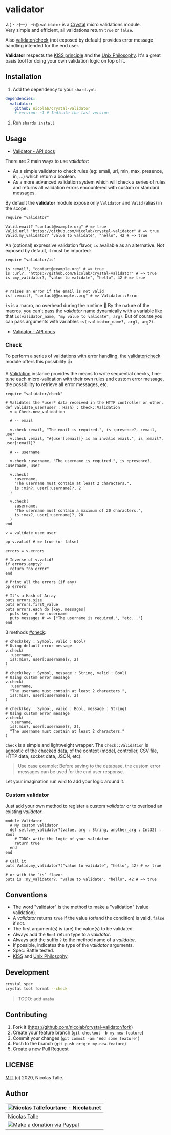 # validator

∠(・.-)―〉 →◎ `validator` is a [Crystal](https://crystal-lang.org) micro validations module.<br>
Very simple and efficient, all validations return `true` or `false`.

Also [validator/check](#check) (not exposed by default) provides error message handling intended for the end user.

**Validator** respects the [KISS principle](https://en.wikipedia.org/wiki/KISS_principle) and the [Unix Philosophy](https://en.wikipedia.org/wiki/Unix_philosophy). It's a great basis tool for doing your own validation logic on top of it.

## Installation

1. Add the dependency to your `shard.yml`:

```yaml
dependencies:
  validator:
    github: nicolab/crystal-validator
    # version: ~1 # Indicate the last version
```

2. Run `shards install`

## Usage

- [Validator - API docs](https://nicolab.github.io/crystal-validator/)

There are 2 main ways to use *validator*:

- As a simple validator to check rules (eg: email, url, min, max, presence, in, ...) which return a boolean.
- As a more advanced validation system which will check a series of rules and returns all validation errors encountered with custom or standard messages.

By default the **validator** module expose only `Validator` and `Valid` (alias) in the scope:

```crystal
require "validator"

Valid.email? "contact@example.org" # => true
Valid.url? "https://github.com/Nicolab/crystal-validator" # => true
Valid.my_validator? "value to validate", "hello", 42 # => true
```

An (optional) expressive validation flavor, `is` available as an alternative.
Not exposed by default, it must be imported:

```crystal
require "validator/is"

is :email?, "contact@example.org" # => true
is :url?, "https://github.com/Nicolab/crystal-validator" # => true
is :my_validator?, "value to validate", "hello", 42 # => true


# raises an error if the email is not valid
is! :email?, "contact@@example..org" # => Validator::Error
```

`is` is a macro, no overhead during the runtime 🚀
 By the nature of the macros, you can't pass the *validator* name dynamically with a variable like that `is(validator_name, "my value to validate", arg)`.
 But of course you can pass arguments with variables `is(:validator_name?, arg1, arg2)`.

- [Validator - API docs](https://nicolab.github.io/crystal-validator/)

### Check

To perform a series of validations with error handling, the [validator/check](https://nicolab.github.io/crystal-validator/Check.html) module offers this possibility 👍

A [Validation](https://nicolab.github.io/crystal-validator/Check/Validation.html) instance provides the means to write sequential checks, fine-tune each micro-validation with their own rules and custom error message, the possibility to retrieve all error messages, etc.

```crystal
require "validator/check"

# Validates the *user* data received in the HTTP controller or other.
def validate_user(user : Hash) : Check::Validation
  v = Check.new_validation

  # -- email

  v.check :email, "The email is required.", is :presence?, :email, user
  v.check :email, "#{user[:email]} is an invalid email.", is :email?, user[:email]?

  # -- username

  v.check :username, "The username is required.", is :presence?, :username, user

  v.check(
    :username,
    "The username must contain at least 2 characters.",
    is :min?, user[:username]?, 2
  )

  v.check(
    :username,
    "The username must contain a maximum of 20 characters.",
    is :max?, user[:username]?, 20
  )
end

v = validate_user user

pp v.valid? # => true (or false)

errors = v.errors

# Inverse of v.valid?
if errors.empty?
  return "no error"
end

# Print all the errors (if any)
pp errors

# It's a Hash of Array
puts errors.size
puts errors.first_value
puts errors.each do |key, messages|
  puts key   # => :username
  puts messages # => ["The username is required.", "etc..."]
end
```

3 methods [#check](https://nicolab.github.io/crystal-validator/Check/Validation.html#instance-method-summary):

```crystal
# check(key : Symbol, valid : Bool)
# Using default error message
v.check(
  :username,
  is(:min?, user[:username]?, 2)
)

# check(key : Symbol, message : String, valid : Bool)
# Using custom error message
v.check(
  :username,
  "The username must contain at least 2 characters.",
  is(:min?, user[:username]?, 2)
)

# check(key : Symbol, valid : Bool, message : String)
# Using custom error message
v.check(
  :username,
  is(:min?, user[:username]?, 2),
  "The username must contain at least 2 characters."
)
```

`Check` is a simple and lightweight wrapper.
The `Check::Validation` is agnostic of the checked data,
of the context (model, controller, CSV file, HTTP data, socket data, JSON, etc).

> Use case example:
  Before saving to the database,
  the custom error messages can be used for the end user response.

Let your imagination run wild to add your logic around it.

### Custom validator

Just add your own method to register a custom *validator* or to overload an existing *validator*.

```crystal
module Validator
  # My custom validator
  def self.my_validator?(value, arg : String, another_arg : Int32) : Bool
    # TODO: write the logic of your validator
    return true
  end
end

# Call it
puts Valid.my_validator?("value to validate", "hello", 42) # => true

# or with the `is` flavor
puts is :my_validator?, "value to validate", "hello", 42 # => true
```

## Conventions

- The word "validator" is the method to make a "validation" (value validation).
- A *validator* returns `true` if the value (or/and the condition) is valid, `false` if not.
- The first argument(s) is (are) the value(s) to be validated.
- Always add the `Bool` return type to a *validator*.
- Always add the suffix `?` to the method name of a *validator*.
- If possible, indicates the type of the *validator* arguments.
- Spec: Battle tested.
- [KISS](https://en.wikipedia.org/wiki/KISS_principle) and [Unix Philosophy](https://en.wikipedia.org/wiki/Unix_philosophy).

## Development

```sh
crystal spec
crystal tool format --check
```

> TODO: add `ameba`

## Contributing

1. Fork it (<https://github.com/nicolab/crystal-validator/fork>)
2. Create your feature branch (`git checkout -b my-new-feature`)
3. Commit your changes (`git commit -am 'Add some feature'`)
4. Push to the branch (`git push origin my-new-feature`)
5. Create a new Pull Request

## LICENSE

[MIT](https://github.com/Nicolab/crystal-validator/blob/master/LICENSE) (c) 2020, Nicolas Talle.

## Author

| [![Nicolas Tallefourtane - Nicolab.net](https://www.gravatar.com/avatar/d7dd0f4769f3aa48a3ecb308f0b457fc?s=64)](https://github.com/sponsors/Nicolab) |
|---|
| [Nicolas Talle](https://github.com/sponsors/Nicolab) |
| [![Make a donation via Paypal](https://www.paypalobjects.com/en_US/i/btn/btn_donate_SM.gif)](https://www.paypal.com/cgi-bin/webscr?cmd=_s-xclick&hosted_button_id=PGRH4ZXP36GUC) |
